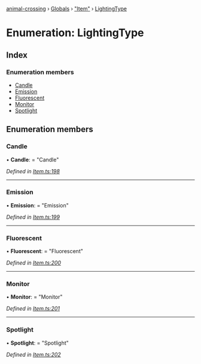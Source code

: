 [animal-crossing](../README.md) › [Globals](../globals.md) › ["Item"](../modules/_item_.md) › [LightingType](_item_.lightingtype.md)

# Enumeration: LightingType

## Index

### Enumeration members

* [Candle](_item_.lightingtype.md#candle)
* [Emission](_item_.lightingtype.md#emission)
* [Fluorescent](_item_.lightingtype.md#fluorescent)
* [Monitor](_item_.lightingtype.md#monitor)
* [Spotlight](_item_.lightingtype.md#spotlight)

## Enumeration members

###  Candle

• **Candle**: = "Candle"

*Defined in [Item.ts:198](https://github.com/Norviah/animal-crossing/blob/e9cea70/module/types/Item.ts#L198)*

___

###  Emission

• **Emission**: = "Emission"

*Defined in [Item.ts:199](https://github.com/Norviah/animal-crossing/blob/e9cea70/module/types/Item.ts#L199)*

___

###  Fluorescent

• **Fluorescent**: = "Fluorescent"

*Defined in [Item.ts:200](https://github.com/Norviah/animal-crossing/blob/e9cea70/module/types/Item.ts#L200)*

___

###  Monitor

• **Monitor**: = "Monitor"

*Defined in [Item.ts:201](https://github.com/Norviah/animal-crossing/blob/e9cea70/module/types/Item.ts#L201)*

___

###  Spotlight

• **Spotlight**: = "Spotlight"

*Defined in [Item.ts:202](https://github.com/Norviah/animal-crossing/blob/e9cea70/module/types/Item.ts#L202)*
